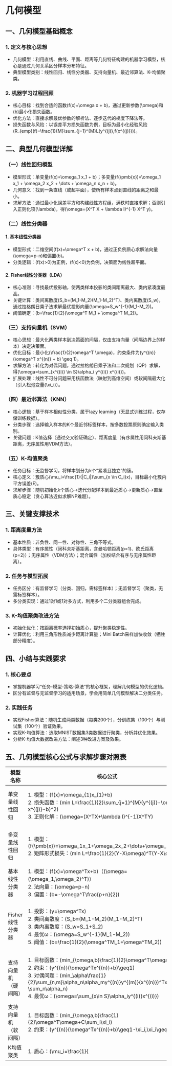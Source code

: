 # 几何模型
## 一、几何模型基础概念
### 1. 定义与核心思想
- 几何模型：利用直线、曲线、平面、距离等几何特征构建的机器学习模型，核心是通过几何关系区分样本分布特征。
- 典型模型类别：线性回归、线性分类器、支持向量机、最近邻算法、K-均值聚类。

### 2. 机器学习过程回顾
- 核心目标：找到合适的函数\(f(x)=\omega x + b\)，通过更新参数\(\omega\)和\(b\)最小化损失函数。
- 优化方法：直接求解最优参数的解析法、逐步迭代的梯度下降法等。
- 损失函数与风险：以误差平方损失函数为例，目标为最小化经验风险\(R_{emp}(f)=\frac{1}{M}\sum_{j=1}^{M}L(y^{(j)},f(x^{(j)}))\)。

## 二、典型几何模型详解
### （一）线性回归模型
- 模型形式：单变量\(f(x)=\omega_1 x_1 + b\)；多变量\(f(\pmb{x})=\omega_1 x_1 + \omega_2 x_2 + \dots + \omega_n x_n + b\)。
- 几何意义：找到一条直线（或超平面），使所有样本点到直线的距离之和最小。
- 求解方法：通过最小化误差平方和构建线性方程组，满秩时直接求解；否则引入正则化项\(\lambda\)，得\(\omega=(X^T X + \lambda I)^{-1} X^T y\)。

### （二）线性分类器
#### 1. 基本线性分类器
- 模型形式：二维空间\(f(x)=\omega^T x + b\)，通过正负例质心求解法向量\(\omega=p-n\)和偏置\(b\)。
- 分类逻辑：\(f(x)>0\)为正例，\(f(x)<0\)为负例，决策面为线性超平面。

#### 2. Fisher线性分类器（LDA）
- 核心准则：寻找最优投影轴，使两类样本投影的类间距离最大、类内紧凑度最高。
- 关键计算：类间离散度\(S_b=(M_1-M_2)(M_1-M_2)^T\)、类内离散度\(S_w\)，通过拉格朗日乘子法求解最优投影向量\(\omega=S_w^{-1}(M_1-M_2)\)。
- 阈值确定：\(b=\frac{1}{2}(\omega^T M_1 + \omega^T M_2)\)。

### （三）支持向量机（SVM）
- 核心思想：最大化两类样本到决策面的间隔，仅由支持向量（间隔边界上的样本）决定决策面。
- 优化目标：最小化\(\frac{1}{2}\omega^T \omega\)，约束条件为\(y^{(n)}(\omega^T x^{(n)} + b) \geq 1\)。
- 求解方法：转化为对偶问题，通过拉格朗日乘子法和二次规划（QP）求解，得\(\omega=\sum_{x^{(i)} \in S}\alpha_i y^{(i)} x^{(i)}\)。
- 扩展处理：线性不可分问题采用核函数法（映射到高维空间）或软间隔最大化（引入松弛变量\(\xi_i\)）。

### （四）最近邻算法（KNN）
- 核心逻辑：基于样本相似性分类，属于lazy learning（无显式训练过程，仅存储训练数据）。
- 分类步骤：选择输入样本的K个最近邻标签样本，按多数投票原则确定输入类别。
- 关键问题：K值选择（通过交叉验证确定）、距离度量（有序属性用闵科夫斯基距离，无序属性用VDM方法）。

### （五）K-均值聚类
- 任务目标：无监督学习，将样本划分为k个“紧凑且独立”的簇。
- 核心定义：簇质心\(\mu_i=\frac{1}{|C_i|}\sum_{x \in C_i}x\)，目标最小化簇内平方误差\(E\)。
- 求解步骤：随机初始化k个质心→迭代分配样本到最近质心→更新质心→直至质心稳定（贪心算法近似求解NP难题）。

## 三、关键支撑技术
### 1. 距离度量方法
- 基本性质：非负性、同一性、对称性、三角不等式。
- 具体类型：有序属性（闵科夫斯基距离，含曼哈顿距离\(p=1\)、欧氏距离\(p=2\)）；无序属性（VDM方法）；混合属性（加权结合有序与无序属性距离）。

### 2. 任务与模型拓展
- 任务区分：有监督学习（分类、回归，需标签样本）；无监督学习（聚类，无需标签样本）。
- 多分类实现：通过1对1或1对多方式，利用多个二分类器组合完成。

### 3. K-均值聚类改进方法
- 初始化优化：按距离概率选择初始质心，提升聚类稳定性。
- 计算优化：利用三角形性质减少距离计算量；Mini Batch采样加快收敛（牺牲部分精度）。

## 四、小结与实践要求
### 1. 核心要点
- 掌握机器学习“任务-模型-策略-算法”的核心框架，理解几何模型的优化逻辑。
- 区分有监督与无监督学习的适用场景，学会用简单几何模型解决二分类任务。

### 2. 实践任务
- 实现Fisher算法：随机生成两类数据（每类200个），分训练集（100个）与测试集（100个）验证效果。
- 实现K-均值算法：选取MNIST数据集3类数据进行聚类，分析并优化效果。
- 分析K-均值大数据改进方法：阐述3种改进方案及效果。

## 五、几何模型核心公式与求解步骤对照表
| 模型名称                | 核心公式                                                                 | 求解步骤                                                                 |
|-------------------------|--------------------------------------------------------------------------|--------------------------------------------------------------------------|
| 单变量线性回归          | 1. 模型：\(f(x)=\omega_{1}x_{1}+b\) <br> 2. 损失函数：\(min L=\frac{1}{2}\sum_{j=1}^{M}(y^{(j)}-\omega x^{(j)}-b)^2\) <br> 3. 正则化解：\(\omega=(X^TX+\lambda I)^{-1}X^TY\) | 1. 确定目标：最小化误差平方和（经验风险）；<br> 2. 对ω和b求导或引入正则化（解决欠秩）；<br> 3. 解线性方程组得到最优参数ω和b。 |
| 多变量线性回归          | 1. 模型：\(f(\pmb{x})=\omega_1x_1+\omega_2x_2+\dots+\omega_nx_n+b\) <br> 2. 矩阵形式损失：\(min L=\frac{1}{2}(Y-X\omega)^T(Y-X\omega)\) | 1. 构建多变量线性模型和矩阵形式损失函数；<br> 2. 若X满秩直接解方程\(X^TX\omega=X^TY\)，否则加正则化；<br> 3. 计算得到参数向量ω和偏置b。 |
| 基本线性分类器          | 1. 模型：\(f(x)=\omega^Tx+b\)（\(\omega=(\omega_1,\omega_2)^T\)） <br> 2. 法向量：\(\omega=p-n\) <br> 3. 偏置：\(b=-\omega^T\frac{p+n}{2}\) | 1. 计算正例质心p和负例质心n；<br> 2. 以两质心差为法向量ω；<br> 3. 利用质心中点在决策面的性质求偏置b；<br> 4. 得到分类决策边界。 |
| Fisher线性分类器        | 1. 投影：\(y=\omega^Tx\) <br> 2. 类间离散度：\(S_b=(M_1-M_2)(M_1-M_2)^T\) <br> 3. 类内离散度：\(S_w=S_1+S_2\) <br> 4. 最优ω：\(\omega=S_w^{-1}(M_1-M_2)\) <br> 5. 阈值：\(b=\frac{1}{2}(\omega^TM_1+\omega^TM_2)\) | 1. 计算两类样本的均值\(M_1、M_2\)和类内离散度矩阵\(S_w\)；<br> 2. 构造准则函数\(J(\omega)=\frac{\omega^TS_b\omega}{\omega^TS_w\omega}\)；<br> 3. 用拉格朗日乘子法求ω的最优解；<br> 4. 计算分类阈值b，完成投影分类。 |
| 支持向量机（硬间隔）    | 1. 目标函数：\(min_{\omega,b}\frac{1}{2}\omega^T\omega\) <br> 2. 约束：\(y^{(n)}(\omega^Tx^{(n)}+b)\geq1\) <br> 3. 对偶问题：\(min_\alpha\frac{1}{2}\sum_{n,m}\alpha_n\alpha_my^{(n)}y^{(m)}(x^{(n)})^Tx^{(m)}-\sum_n\alpha_n\) <br> 4. 最优ω：\(\omega=\sum_{x\in S}\alpha_iy^{(i)}x^{(i)}\) | 1. 构建硬间隔最大化目标函数和约束条件；<br> 2. 转化为对偶问题（引入拉格朗日乘子）；<br> 3. 用二次规划（QP）求解对偶问题得α；<br> 4. 由非零α对应的支持向量计算ω和b；<br> 5. 确定决策边界。 |
| 支持向量机（软间隔）    | 1. 目标函数：\(min_{\omega,b}\frac{1}{2}\omega^T\omega+C\sum_i\xi_i\) <br> 2. 约束：\(y^{(n)}(\omega^Tx^{(n)}+b)\geq1-\xi_i,\xi_i\geq0\) | 1. 引入松弛变量\(\xi_i\)允许少量误分类；<br> 2. 构建含惩罚参数C的目标函数和约束；<br> 3. 转化对偶问题并求解α；<br> 4. 计算ω和b，得到鲁棒性决策边界。 |
| K均值聚类               | 1. 质心：\(\mu_i=\frac{1}{|C_i|}\sum_{x\in C_i}x\) <br> 2. 平方误差：\(E=\sum_{i=1}^k\sum_{x\in C_i}\|x-\mu_i\|^2\) | 1. 随机选择k个样本作为初始质心；<br> 2. 计算每个样本到各质心的距离，分配到最近簇；<br> 3. 重新计算各簇质心；<br> 4. 迭代步骤2-3，直至质心稳定。 |